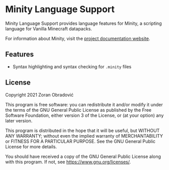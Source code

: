 # Minity Language Support

Minity Language Support provides language features for Minity, a scripting language for Vanilla Minecraft datapacks.

For information about Minity, visit the [project documentation website](https://minity-script.github.io/minity).

## Features

* Syntax highlighting and syntax checking for `.minity` files

## License

Copyright 2021 Zoran Obradović

This program is free software: you can redistribute it and/or modify
it under the terms of the GNU General Public License as published by
the Free Software Foundation, either version 3 of the License, or
(at your option) any later version.

This program is distributed in the hope that it will be useful,
but WITHOUT ANY WARRANTY; without even the implied warranty of
MERCHANTABILITY or FITNESS FOR A PARTICULAR PURPOSE.  See the
GNU General Public License for more details.

You should have received a copy of the GNU General Public License
along with this program.  If not, see <https://www.gnu.org/licenses/>.
